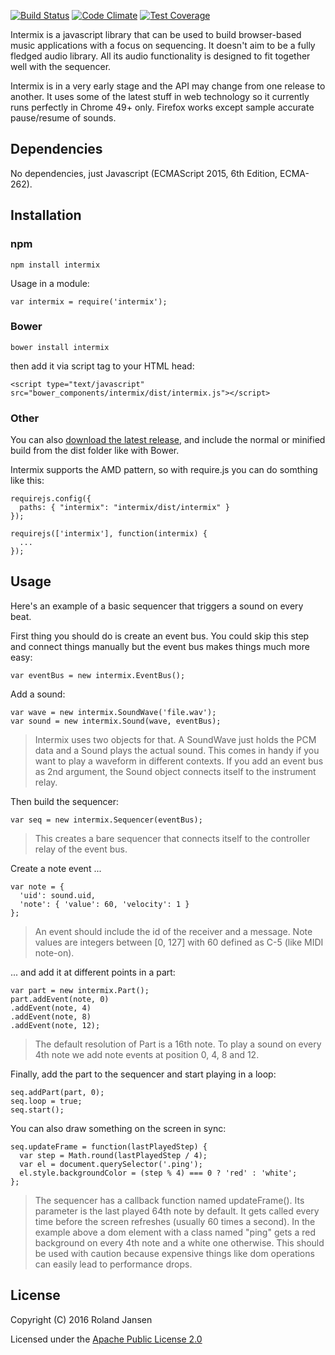 [![Build Status](https://travis-ci.org/RolandJansen/intermix.js.svg?branch=master)](https://travis-ci.org/RolandJansen/intermix.js)
[![Code Climate](https://codeclimate.com/github/RolandJansen/intermix.js/badges/gpa.svg)](https://codeclimate.com/github/RolandJansen/intermix.js)
[![Test Coverage](https://codeclimate.com/github/RolandJansen/intermix.js/badges/coverage.svg)](https://codeclimate.com/github/RolandJansen/intermix.js/coverage)

Intermix is a javascript library that can be used to build browser-based music applications with a focus on sequencing. It doesn't aim to be a fully fledged audio library. All its audio functionality is designed to fit together well with the sequencer.

Intermix is in a very early stage and the API may change from one release to another. It uses some of the latest stuff in web technology so it currently runs perfectly in Chrome 49+ only. Firefox works except sample accurate pause/resume of sounds.

## Dependencies
No dependencies, just Javascript (ECMAScript 2015, 6th Edition, ECMA-262).

## Installation
### npm

    npm install intermix

Usage in a module:

    var intermix = require('intermix');

### Bower

    bower install intermix

then add it via script tag to your HTML head:

    <script type="text/javascript" src="bower_components/intermix/dist/intermix.js"></script>

### Other
You can also [download the latest release](https://github.com/RolandJansen/intermix.js/releases), and include the normal
 or minified build from the dist folder like with Bower.

Intermix supports the AMD pattern, so with require.js you can do somthing like this:

    requirejs.config({
      paths: { "intermix": "intermix/dist/intermix" }
    });

    requirejs(['intermix'], function(intermix) {
      ...
    });

## Usage

Here's an example of a basic sequencer that triggers a sound on every beat.

First thing you should do is create an event bus. You could skip this step and
connect things manually but the event bus makes things much more easy:

    var eventBus = new intermix.EventBus();

Add a sound:

    var wave = new intermix.SoundWave('file.wav');
    var sound = new intermix.Sound(wave, eventBus);

> Intermix uses two objects for that. A SoundWave just holds the PCM data and a Sound plays the actual sound. This comes in handy if you want to play a waveform in different contexts.
If you add an event bus as 2nd argument, the Sound object connects itself to the
instrument relay.

Then build the sequencer:

    var seq = new intermix.Sequencer(eventBus);

>This creates a bare sequencer that connects itself to the controller relay of
the event bus.

Create a note event ...

    var note = {
      'uid': sound.uid,
      'note': { 'value': 60, 'velocity': 1 }
    };

> An event should include the id of the receiver and a message. Note values
are integers between [0, 127] with 60 defined as C-5 (like MIDI note-on).

... and add it at different points in a part:

    var part = new intermix.Part();
    part.addEvent(note, 0)
    .addEvent(note, 4)
    .addEvent(note, 8)
    .addEvent(note, 12);

> The default resolution of Part is a 16th note. To play a sound on every 4th note we add note events at position 0, 4, 8 and 12.

Finally, add the part to the sequencer and start playing in a loop:

    seq.addPart(part, 0);
    seq.loop = true;
    seq.start();


You can also draw something on the screen in sync:

    seq.updateFrame = function(lastPlayedStep) {
      var step = Math.round(lastPlayedStep / 4);
      var el = document.querySelector('.ping');
      el.style.backgroundColor = (step % 4) === 0 ? 'red' : 'white';
    };

> The sequencer has a callback function named updateFrame(). Its parameter is the last played 64th note by default. It gets called every time before the screen refreshes (usually 60 times a second). In the example above a dom element with a class named "ping" gets a red background on every 4th note and a white one otherwise. This should be used with caution because expensive things like dom operations can easily lead to performance drops.

## License
Copyright (C) 2016 Roland Jansen

Licensed under the [Apache Public License 2.0](http://www.apache.org/licenses/LICENSE-2.0)
